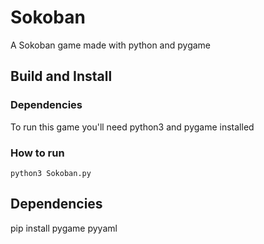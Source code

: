 Sokoban
========

A Sokoban game made with python and pygame

Build and Install
-----------------

### Dependencies
To run this game you'll need python3 and pygame installed

### How to run
```python3 Sokoban.py```

## Dependencies

pip install pygame pyyaml
